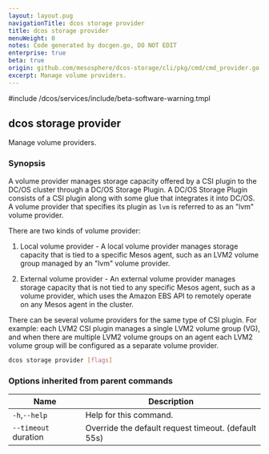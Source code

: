 ```yaml
---
layout: layout.pug
navigationTitle: dcos storage provider
title: dcos storage provider
menuWeight: 0
notes: Code generated by docgen.go, DO NOT EDIT
enterprise: true
beta: true
origin: github.com/mesosphere/dcos-storage/cli/pkg/cmd/cmd_provider.go
excerpt: Manage volume providers.
---
```

#include /dcos/services/include/beta-software-warning.tmpl

## dcos storage provider

Manage volume providers.

### Synopsis

A volume provider manages storage capacity offered by a CSI plugin to the DC/OS
cluster through a DC/OS Storage Plugin. A DC/OS Storage Plugin consists of a CSI
plugin along with some glue that integrates it into DC/OS. A volume provider
that specifies its plugin as `lvm` is referred to as an "lvm" volume provider.

There are two kinds of volume provider:

1. Local volume provider - A local volume provider manages storage capacity that
is tied to a specific Mesos agent, such as an LVM2 volume group managed by an
"lvm" volume provider.

2. External volume provider - An external volume provider manages storage
capacity that is not tied to any specific Mesos agent, such as a volume
provider, which uses the Amazon EBS API to remotely operate on any Mesos agent
in the cluster.

There can be several volume providers for the same type of CSI plugin. For
example: each LVM2 CSI plugin manages a single LVM2 volume group (VG), and when
there are multiple LVM2 volume groups on an agent each LVM2 volume group will be
configured as a separate volume provider.

```bash
dcos storage provider [flags]
```

### Options inherited from parent commands

Name | Description
--- | ---
`-h`,`--help` | Help for this command.
`--timeout` duration | Override the default request timeout. (default 55s)

